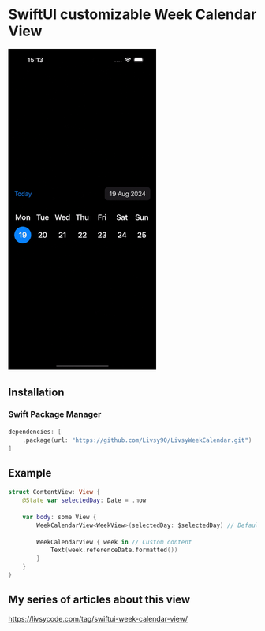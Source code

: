 # SwiftUI customizable Week Calendar View

<img src="https://github.com/Livsy90/LivsyWeekCalendar/blob/main/SimulatorScreenRecording-iPhone15.gif" width="300">

## Installation

### Swift Package Manager

```swift
dependencies: [
    .package(url: "https://github.com/Livsy90/LivsyWeekCalendar.git")
]
```

## Example 

```swift
struct ContentView: View {
    @State var selectedDay: Date = .now
    
    var body: some View {
        WeekCalendarView<WeekView>(selectedDay: $selectedDay) // Default WeekView
        
        WeekCalendarView { week in // Custom content
            Text(week.referenceDate.formatted())
        }
    }
}
```
## My series of articles about this view

https://livsycode.com/tag/swiftui-week-calendar-view/
